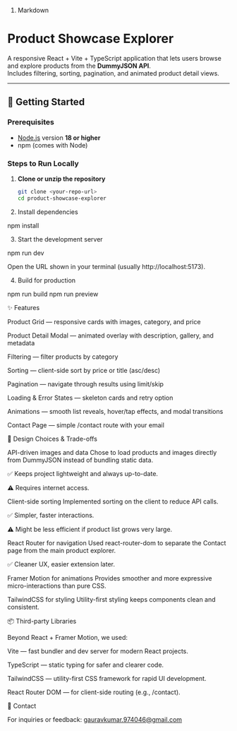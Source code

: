 1. Markdown
   
# Product Showcase Explorer

A responsive React + Vite + TypeScript application that lets users browse and explore products from the **DummyJSON API**.  
Includes filtering, sorting, pagination, and animated product detail views.  

---

## 🚀 Getting Started

### Prerequisites
- [Node.js](https://nodejs.org/) version **18 or higher**
- npm (comes with Node)

### Steps to Run Locally

1. **Clone or unzip the repository**
   ```bash
   git clone <your-repo-url>
   cd product-showcase-explorer

2. Install dependencies

npm install


3. Start the development server

npm run dev

Open the URL shown in your terminal (usually http://localhost:5173).

4. Build for production

npm run build
npm run preview


✨ Features

Product Grid — responsive cards with images, category, and price

Product Detail Modal — animated overlay with description, gallery, and metadata

Filtering — filter products by category

Sorting — client-side sort by price or title (asc/desc)

Pagination — navigate through results using limit/skip

Loading & Error States — skeleton cards and retry option

Animations — smooth list reveals, hover/tap effects, and modal transitions

Contact Page — simple /contact route with your email


🎨 Design Choices & Trade-offs

API-driven images and data
Chose to load products and images directly from DummyJSON instead of bundling static data.

✅ Keeps project lightweight and always up-to-date.

⚠️ Requires internet access.

Client-side sorting
Implemented sorting on the client to reduce API calls.

✅ Simpler, faster interactions.

⚠️ Might be less efficient if product list grows very large.

React Router for navigation
Used react-router-dom to separate the Contact page from the main product explorer.

✅ Cleaner UX, easier extension later.

Framer Motion for animations
Provides smoother and more expressive micro-interactions than pure CSS.

TailwindCSS for styling
Utility-first styling keeps components clean and consistent.


📦 Third-party Libraries

Beyond React + Framer Motion, we used:

Vite
 — fast bundler and dev server for modern React projects.

TypeScript
 — static typing for safer and clearer code.

TailwindCSS
 — utility-first CSS framework for rapid UI development.

React Router DOM
 — for client-side routing (e.g., /contact).

📧 Contact

For inquiries or feedback:
gauravkumar.974046@gmail.com



